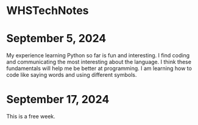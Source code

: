 # WHSTechNotes
# September 5, 2024
 My experience learning Python so far is fun and interesting. I find coding and communicating the most interesting about the language. I think these fundamentals will help me be better at programming. I am learning how to code like saying words and using different symbols.
# September 17, 2024
This is a free week.
